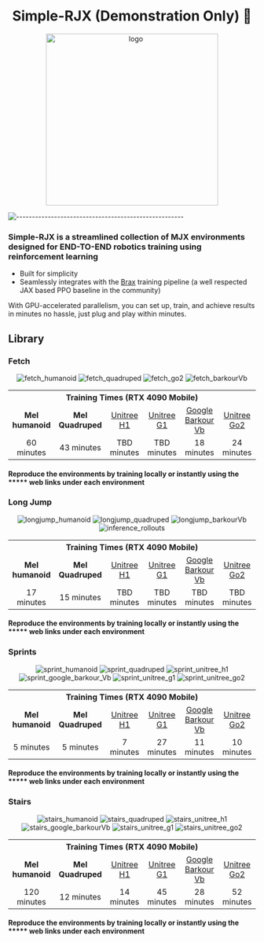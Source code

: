 <div align="center">

# Simple-RJX (Demonstration Only) :rocket:

</div>

<p align="center">
  <img src="https://github.com/user-attachments/assets/e32453d6-d1d3-41ca-8e95-581218c763c6" alt="logo" width="350" height="auto" />
</p>

![-----------------------------------------------------](https://raw.githubusercontent.com/andreasbm/readme/master/assets/lines/solar.png)

### Simple-RJX is a streamlined collection of MJX environments designed for END-TO-END robotics training using reinforcement learning

+ Built for simplicity
+ Seamlessly integrates with the [Brax](https://github.com/google/brax) training pipeline (a well respected JAX based PPO baseline in the community)

With GPU-accelerated parallelism, you can set up, train, and achieve results in minutes no hassle, just plug and play within minutes.

## Library

### Fetch
<div align="center">

![fetch_humanoid](https://github.com/user-attachments/assets/69f58168-6fc8-468f-9b91-e8f12c0ee25d)
![fetch_quadruped](https://github.com/user-attachments/assets/cca93ef2-9335-4db1-91d1-e4dfd8c14dcb)
![fetch_go2](https://github.com/user-attachments/assets/87df5bd7-8724-424a-bad3-8819258bfca7)
![fetch_barkourVb](https://github.com/user-attachments/assets/1a36682a-797c-48d4-ad93-3e3b6f983e41)


</div>


<div align="center">
  <table>
    <tr>
      <th colspan="6" style="text-align:center;"> Training Times (RTX 4090 Mobile) </th>
    </tr>
    <tr>
      <td align="center">
        <strong>Mel humanoid</strong>
      </td>
      <td align="center">
        <strong>Mel Quadruped</strong>
      </td>
      <td align="center">
        <a href="https://www.unitree.com/h1">Unitree H1</a>
      </td>
      <td align="center">
        <a href="https://www.unitree.com/g1">Unitree G1</a>
      </td>
      <td align="center">
        <a href="https://github.com/google-deepmind/barkour_robot">Google Barkour Vb</a>
      </td>
      <td align="center">
        <a href="https://www.unitree.com/go2">Unitree Go2</a>
      </td>
    </tr>
    <tr>
     <td align="center">
        60 minutes
      </td>
      <td align="center">
        43 minutes
      </td>
      <td align="center">
        TBD minutes
      </td>
      <td align="center">
        TBD minutes
      </td>
      <td align="center">
        18 minutes
      </td>
      <td align="center">
        24 minutes
      </td>
    </tr>
  </table>
</div>

#### Reproduce the environments by training locally or instantly using the ***** web links under each environment


### Long Jump
<div align="center">

  ![longjump_humanoid](https://github.com/user-attachments/assets/d4a4f280-9113-44ac-86a1-b6a46e8f198e)
  ![longjump_quadruped](https://github.com/user-attachments/assets/bff0091d-4e2d-4df4-a0a2-bb87c0ba25a5)
  ![longjump_barkourVb](https://github.com/user-attachments/assets/71752eb0-d816-4d18-ab44-932d3afa5370)
  ![inference_rollouts](https://github.com/user-attachments/assets/4863489f-c7b8-4bdc-a19e-9ebf59c5d634)



</div>





<div align="center">
  <table>
    <tr>
      <th colspan="6" style="text-align:center;"> Training Times (RTX 4090 Mobile) </th>
    </tr>
    <tr>
      <td align="center">
        <strong>Mel humanoid</strong>
      </td>
      <td align="center">
        <strong>Mel Quadruped</strong>
      </td>
      <td align="center">
        <a href="https://www.unitree.com/h1">Unitree H1</a>
      </td>
      <td align="center">
        <a href="https://www.unitree.com/g1">Unitree G1</a>
      </td>
      <td align="center">
        <a href="https://github.com/google-deepmind/barkour_robot">Google Barkour Vb</a>
      </td>
      <td align="center">
        <a href="https://www.unitree.com/go2">Unitree Go2</a>
      </td>
    </tr>
    <tr>
     <td align="center">
        17 minutes
      </td>
      <td align="center">
        15 minutes
      </td>
      <td align="center">
        TBD minutes
      </td>
      <td align="center">
        TBD minutes
      </td>
      <td align="center">
        TBD minutes
      </td>
      <td align="center">
        TBD minutes
      </td>
    </tr>
  </table>
</div>

#### Reproduce the environments by training locally or instantly using the ***** web links under each environment




### Sprints

<div align="center">

![sprint_humanoid](https://github.com/user-attachments/assets/3e26cf39-ca79-4503-a12b-75fa689ac9e3)
![sprint_quadruped](https://github.com/user-attachments/assets/e6223716-abb4-4980-9b28-69fd471654e4)
![sprint_unitree_h1](https://github.com/user-attachments/assets/aaf0c3b5-6e09-446b-ab90-afc1a1cfc716)
![sprint_google_barkour_Vb](https://github.com/user-attachments/assets/a4fd1415-0c22-4d46-9001-548099f7a954)
![sprint_unitree_g1](https://github.com/user-attachments/assets/9e25c9d7-da8c-4e42-821f-bf344e09b756)
![sprint_unitree_go2](https://github.com/user-attachments/assets/a87fbdb0-62b1-4755-bb90-150f206bdd71)

</div>


<div align="center">
  <table>
    <tr>
      <th colspan="6" style="text-align:center;"> Training Times (RTX 4090 Mobile) </th>
    </tr>
    <tr>
      <td align="center">
        <strong>Mel humanoid</strong>
      </td>
      <td align="center">
        <strong>Mel Quadruped</strong>
      </td>
      <td align="center">
        <a href="https://www.unitree.com/h1">Unitree H1</a>
      </td>
      <td align="center">
        <a href="https://www.unitree.com/g1">Unitree G1</a>
      </td>
      <td align="center">
        <a href="https://github.com/google-deepmind/barkour_robot">Google Barkour Vb</a>
      </td>
      <td align="center">
        <a href="https://www.unitree.com/go2">Unitree Go2</a>
      </td>
    </tr>
    <tr>
     <td align="center">
        5 minutes
      </td>
      <td align="center">
        5 minutes
      </td>
      <td align="center">
        7 minutes
      </td>
      <td align="center">
        27 minutes
      </td>
      <td align="center">
        11 minutes
      </td>
      <td align="center">
        10 minutes
      </td>
    </tr>
  </table>
</div>

#### Reproduce the environments by training locally or instantly using the ***** web links under each environment

### Stairs
<div align="center">
  
![stairs_humanoid](https://github.com/user-attachments/assets/ebf16c6f-894f-499b-9216-106e4a2bb3c7)
![stairs_quadruped](https://github.com/user-attachments/assets/477a88a1-766f-4d83-9109-4e11cdb55c80)
![stairs_unitree_h1](https://github.com/user-attachments/assets/a43d14be-098c-4052-bf76-897715b71da2)
![stairs_google_barkourVb](https://github.com/user-attachments/assets/3fb471de-3b16-41dd-96d2-1fb51342cbfc)
![stairs_unitree_g1](https://github.com/user-attachments/assets/4468359b-a2ef-41fa-b1ee-ac570f9814cd)
![stairs_unitree_go2](https://github.com/user-attachments/assets/195d35fb-c669-4643-a8bc-91ed7f53e33e)


</div>


<div align="center">
  <table>
    <tr>
      <th colspan="6" style="text-align:center;"> Training Times (RTX 4090 Mobile) </th>
    </tr>
    <tr>
      <td align="center">
        <strong>Mel humanoid</strong>
      </td>
      <td align="center">
        <strong>Mel Quadruped</strong>
      </td>
      <td align="center">
        <a href="https://www.unitree.com/h1">Unitree H1</a>
      </td>
      <td align="center">
        <a href="https://www.unitree.com/g1">Unitree G1</a>
      </td>
      <td align="center">
        <a href="https://github.com/google-deepmind/barkour_robot">Google Barkour Vb</a>
      </td>
      <td align="center">
        <a href="https://www.unitree.com/go2">Unitree Go2</a>
      </td>
    </tr>
    <tr>
     <td align="center">
        120 minutes
      </td>
      <td align="center">
        12 minutes
      </td>
      <td align="center">
        14 minutes
      </td>
      <td align="center">
        45 minutes
      </td>
      <td align="center">
        28 minutes
      </td>
      <td align="center">
        52 minutes
      </td>
    </tr>
  </table>
</div>

#### Reproduce the environments by training locally or instantly using the ***** web links under each environment









